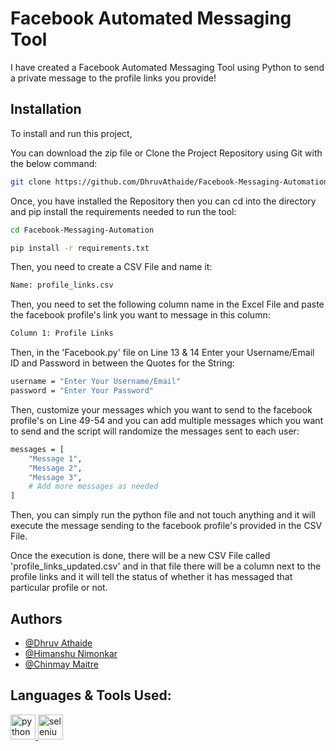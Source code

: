 
# Facebook Automated Messaging Tool

I have created a Facebook Automated Messaging Tool using Python to send a private message to the profile links you provide!


## Installation

To install and run this project,

You can download the zip file or Clone the Project Repository using Git with the below command:
```bash
git clone https://github.com/DhruvAthaide/Facebook-Messaging-Automation.git
```


Once, you have installed the Repository then you can cd into the directory and pip install the requirements needed to run the tool:
```bash
cd Facebook-Messaging-Automation
```

```bash
pip install -r requirements.txt
```

Then, you need to create a CSV File and name it:
```bash
Name: profile_links.csv
```

Then, you need to set the following column name in the Excel File and paste the facebook profile's link you want to message in this column:
```bash
Column 1: Profile Links
```


Then, in the 'Facebook.py' file on Line 13 & 14 Enter your Username/Email ID and Password in between the Quotes for the String:
```bash
username = "Enter Your Username/Email"
password = "Enter Your Password"
```

Then, customize your messages which you want to send to the facebook profile's on Line 49-54 and you can add multiple messages which you want to send and the script will randomize the messages sent to each user:
```bash
messages = [
    "Message 1",
    "Message 2",
    "Message 3",
    # Add more messages as needed
]
```

Then, you can simply run the python file and not touch anything and it will execute the message sending to the facebook profile's provided in the CSV File.

Once the execution is done, there will be a new CSV File called 'profile_links_updated.csv' and in that file there will be a column next to the profile links and it will tell the status of whether it has messaged that particular profile or not. 

## Authors

- [@Dhruv Athaide](https://github.com/DhruvAthaide)
- [@Himanshu Nimonkar](https://github.com/BoomHimanshu)
- [@Chinmay Maitre](https://github.com/Chinmay-Maitre08)


## Languages & Tools Used:
<p align="left"> 
<a href="https://www.python.org/" target="_blank" rel="noreferrer"> <img src="https://cdn.jsdelivr.net/gh/devicons/devicon/icons/python/python-original.svg" alt="python" width="40" height="40"/> </a>
<a href="https://www.selenium.dev/" target="_blank" rel="noreferrer"> <img src="https://cdn.jsdelivr.net/gh/devicons/devicon/icons/selenium/selenium-original.svg" alt="selenium" width="40" height="40"/> </a>
</p>